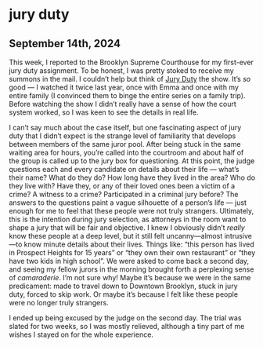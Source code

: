 # jury duty
## September 14th, 2024

This week, I reported to the Brooklyn Supreme Courthouse for my first-ever jury duty assignment. To be honest, I was pretty stoked to receive my summons in the mail. I couldn’t help but think of [Jury Duty](https://en.wikipedia.org/wiki/Jury_Duty_(2023_TV_series)) the show. It’s *so* good — I watched it twice last year, once with Emma and once with my entire family (I convinced them to binge the entire series on a family trip). Before watching the show I didn’t really have a sense of how the court system worked, so I was keen to see the details in real life.

I can’t say much about the case itself, but one fascinating aspect of jury duty that I didn’t expect is the strange level of familiarity that develops between members of the same juror pool. After being stuck in the same waiting area for hours, you’re called into the courtroom and about half of the group is called up to the jury box for questioning. At this point, the judge questions each and every candidate on details about their life — what’s their name? What do they do? How long have they lived in the area? Who do they live with? Have they, or any of their loved ones been a victim of a crime? A witness to a crime? Participated in a criminal jury before? The answers to the questions paint a vague silhouette of a person’s life — just enough for me to feel that these people were not truly strangers. Ultimately, this is the intention during jury selection, as attorneys in the room want to shape a jury that will be fair and objective. I knew I obviously didn’t *really* know these people at a deep level, but it still felt uncanny—almost intrusive—to know minute details about their lives. Things like: “this person has lived in Prospect Heights for 15 years” or “they own their own restaurant” or “they have two kids in high school”. We were asked to come back a second day, and seeing my fellow jurors in the morning brought forth a perplexing sense of *camaraderie*. I’m not sure why! Maybe it’s because we were in the same predicament: made to travel down to Downtown Brooklyn, stuck in jury duty, forced to skip work. Or maybe it’s because I felt like these people were no longer truly strangers.

I ended up being excused by the judge on the second day. The trial was slated for two weeks, so I was mostly relieved, although a tiny part of me wishes I stayed on for the whole experience.